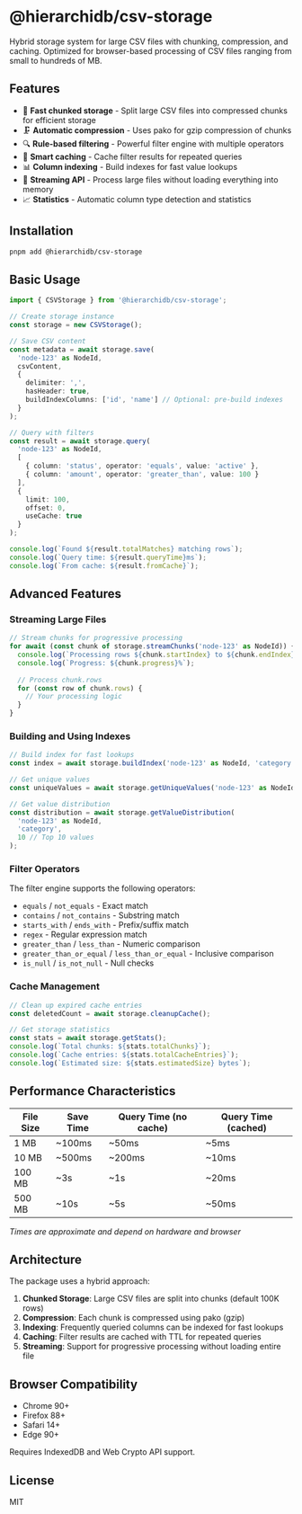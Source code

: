 # @hierarchidb/csv-storage

Hybrid storage system for large CSV files with chunking, compression, and caching. Optimized for browser-based processing of CSV files ranging from small to hundreds of MB.

## Features

- 🚀 **Fast chunked storage** - Split large CSV files into compressed chunks for efficient storage
- 🗜️ **Automatic compression** - Uses pako for gzip compression of chunks
- 🔍 **Rule-based filtering** - Powerful filter engine with multiple operators
- 💾 **Smart caching** - Cache filter results for repeated queries
- 📊 **Column indexing** - Build indexes for fast value lookups
- 🌊 **Streaming API** - Process large files without loading everything into memory
- 📈 **Statistics** - Automatic column type detection and statistics

## Installation

```bash
pnpm add @hierarchidb/csv-storage
```

## Basic Usage

```typescript
import { CSVStorage } from '@hierarchidb/csv-storage';

// Create storage instance
const storage = new CSVStorage();

// Save CSV content
const metadata = await storage.save(
  'node-123' as NodeId,
  csvContent,
  {
    delimiter: ',',
    hasHeader: true,
    buildIndexColumns: ['id', 'name'] // Optional: pre-build indexes
  }
);

// Query with filters
const result = await storage.query(
  'node-123' as NodeId,
  [
    { column: 'status', operator: 'equals', value: 'active' },
    { column: 'amount', operator: 'greater_than', value: 100 }
  ],
  {
    limit: 100,
    offset: 0,
    useCache: true
  }
);

console.log(`Found ${result.totalMatches} matching rows`);
console.log(`Query time: ${result.queryTime}ms`);
console.log(`From cache: ${result.fromCache}`);
```

## Advanced Features

### Streaming Large Files

```typescript
// Stream chunks for progressive processing
for await (const chunk of storage.streamChunks('node-123' as NodeId)) {
  console.log(`Processing rows ${chunk.startIndex} to ${chunk.endIndex}`);
  console.log(`Progress: ${chunk.progress}%`);
  
  // Process chunk.rows
  for (const row of chunk.rows) {
    // Your processing logic
  }
}
```

### Building and Using Indexes

```typescript
// Build index for fast lookups
const index = await storage.buildIndex('node-123' as NodeId, 'category');

// Get unique values
const uniqueValues = await storage.getUniqueValues('node-123' as NodeId, 'category');

// Get value distribution
const distribution = await storage.getValueDistribution(
  'node-123' as NodeId,
  'category',
  10 // Top 10 values
);
```

### Filter Operators

The filter engine supports the following operators:

- `equals` / `not_equals` - Exact match
- `contains` / `not_contains` - Substring match
- `starts_with` / `ends_with` - Prefix/suffix match
- `regex` - Regular expression match
- `greater_than` / `less_than` - Numeric comparison
- `greater_than_or_equal` / `less_than_or_equal` - Inclusive comparison
- `is_null` / `is_not_null` - Null checks

### Cache Management

```typescript
// Clean up expired cache entries
const deletedCount = await storage.cleanupCache();

// Get storage statistics
const stats = await storage.getStats();
console.log(`Total chunks: ${stats.totalChunks}`);
console.log(`Cache entries: ${stats.totalCacheEntries}`);
console.log(`Estimated size: ${stats.estimatedSize} bytes`);
```

## Performance Characteristics

| File Size | Save Time | Query Time (no cache) | Query Time (cached) |
|-----------|-----------|----------------------|-------------------|
| 1 MB      | ~100ms    | ~50ms               | ~5ms              |
| 10 MB     | ~500ms    | ~200ms              | ~10ms             |
| 100 MB    | ~3s       | ~1s                 | ~20ms             |
| 500 MB    | ~10s      | ~5s                 | ~50ms             |

*Times are approximate and depend on hardware and browser*

## Architecture

The package uses a hybrid approach:

1. **Chunked Storage**: Large CSV files are split into chunks (default 100K rows)
2. **Compression**: Each chunk is compressed using pako (gzip)
3. **Indexing**: Frequently queried columns can be indexed for fast lookups
4. **Caching**: Filter results are cached with TTL for repeated queries
5. **Streaming**: Support for progressive processing without loading entire file

## Browser Compatibility

- Chrome 90+
- Firefox 88+
- Safari 14+
- Edge 90+

Requires IndexedDB and Web Crypto API support.

## License

MIT